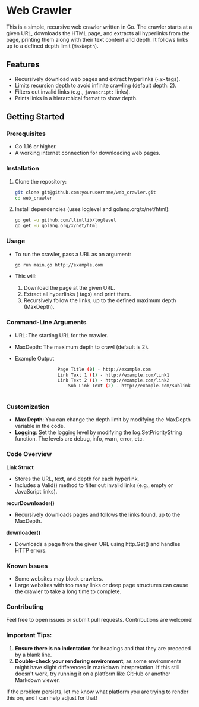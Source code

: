 # Web Crawler

This is a simple, recursive web crawler written in Go. The crawler starts at a given URL, downloads the HTML page, and extracts all hyperlinks from the page, printing them along with their text content and depth. It follows links up to a defined depth limit (`MaxDepth`).

## Features

- Recursively download web pages and extract hyperlinks (`<a>` tags).
- Limits recursion depth to avoid infinite crawling (default depth: 2).
- Filters out invalid links (e.g., `javascript:` links).
- Prints links in a hierarchical format to show depth.

## Getting Started

### Prerequisites

- Go 1.16 or higher.
- A working internet connection for downloading web pages.

### Installation

1. Clone the repository:
   ```bash
   git clone git@github.com:yourusername/web_crawler.git
   cd web_crawler

2.	Install dependencies (uses loglevel and golang.org/x/net/html):
    ```bash
    go get -u github.com/llimllib/loglevel
    go get -u golang.org/x/net/html

### Usage

- To run the crawler, pass a URL as an argument:
    ```bash
    go run main.go http://example.com

- This will:

	1.	Download the page at the given URL.
	2.	Extract all hyperlinks (<a> tags) and print them.
	3.	Recursively follow the links, up to the defined maximum depth (MaxDepth).

### Command-Line Arguments

-	URL: The starting URL for the crawler.
-	MaxDepth: The maximum depth to crawl (default is 2).

- Example Output
    ```bash
                    Page Title (0) - http://example.com
                    Link Text 1 (1) - http://example.com/link1
                    Link Text 2 (1) - http://example.com/link2
                        Sub Link Text (2) - http://example.com/sublink
                        

### Customization

-   **Max Depth**: You can change the depth limit by modifying the MaxDepth variable in the code.
-	**Logging**: Set the logging level by modifying the log.SetPriorityString function. The levels are debug, info, warn, error, etc.

### Code Overview

**Link Struct**

- Stores the URL, text, and depth for each hyperlink.
- Includes a Valid() method to filter out invalid links (e.g., empty or JavaScript links).

**recurDownloader()**

- Recursively downloads pages and follows the links found, up to the MaxDepth.

**downloader()**

- Downloads a page from the given URL using http.Get() and handles HTTP errors.

### Known Issues

- Some websites may block crawlers.
- Large websites with too many links or deep page structures can cause the crawler to take a long time to complete.

### Contributing

Feel free to open issues or submit pull requests. Contributions are welcome!

### Important Tips:
1. **Ensure there is no indentation** for headings and that they are preceded by a blank line.
2. **Double-check your rendering environment**, as some environments might have slight differences in markdown interpretation. If this still doesn't work, try running it on a platform like GitHub or another Markdown viewer.

If the problem persists, let me know what platform you are trying to render this on, and I can help adjust for that!